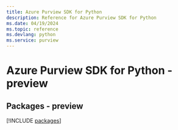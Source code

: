 ```yaml
---
title: Azure Purview SDK for Python
description: Reference for Azure Purview SDK for Python
ms.date: 04/19/2024
ms.topic: reference
ms.devlang: python
ms.service: purview
---
```

# Azure Purview SDK for Python - preview
## Packages - preview
[!INCLUDE [packages](purview-index.md)]